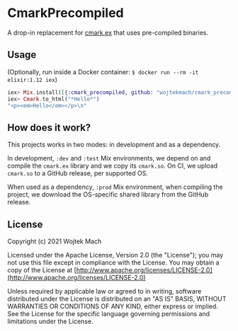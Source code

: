 # CmarkPrecompiled

<!-- MDOC !-->

A drop-in replacement for [cmark.ex](https://github.com/asaaki/cmark.ex) that uses pre-compiled binaries.

## Usage

(Optionally, run inside a Docker container: `$ docker run --rm -it elixir:1.12 iex`)

```elixir
iex> Mix.install([{:cmark_precompiled, github: "wojtekmach/cmark_precompiled"}])
iex> Cmark.to_html("*Hello*")
"<p><em>Hello</em></p>\n"
```

<!-- MDOC !-->

## How does it work?

This projects works in two modes: in development and as a dependency.

In development, `:dev` and `:test` Mix environments, we depend on and compile the `cmark.ex` library and we copy its `cmark.so`. On CI, we upload `cmark.so` to a GitHub release, per supported OS.

When used as a dependency, `:prod` Mix environment, when compiling the project, we download the OS-specific shared library from the GitHub release.

## License

Copyright (c) 2021 Wojtek Mach

Licensed under the Apache License, Version 2.0 (the "License");
you may not use this file except in compliance with the License.
You may obtain a copy of the License at [http://www.apache.org/licenses/LICENSE-2.0](http://www.apache.org/licenses/LICENSE-2.0)

Unless required by applicable law or agreed to in writing, software
distributed under the License is distributed on an "AS IS" BASIS,
WITHOUT WARRANTIES OR CONDITIONS OF ANY KIND, either express or implied.
See the License for the specific language governing permissions and
limitations under the License.
